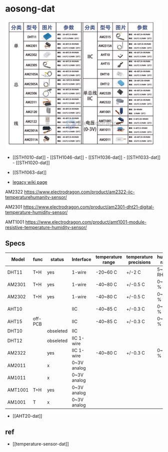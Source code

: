 
# aosong-dat

![](2024-02-28-16-16-27.png)


- [[STH1010-dat]] - [[STH1046-dat]] - [[STH1036-dat]] - [[STH1033-dat]] - [[STH1020-dat]]

- [[STH1063-dat]]

- [legacy wiki page ](https://www.electrodragon.com/w/AM_Sensor)


AM2322
https://www.electrodragon.com/product/am2322-iic-temperaturehumanity-sensor/

AM2301 
https://www.electrodragon.com/product/am2301-dht21-digital-temperature-humidity-sensor/

AMT1001
https://www.electrodragon.com/product/amt1001-module-resistive-temperature-humidity-sensor/



## Specs 

| Model   | func    | status    | Interface   | temperature range | temperature precisions | humidity range | humidity precisions | SKU             |
| ------- | ------- | --------- | ----------- | ----------------- | ---------------------- | -------------- | ------------------- | --------------- |
| DHT11   | T+H     | yes       | 1-wire      | -20~60 C          | +/-2 C                 | 5~95 % RH      | +/-5 % RH           | [[STH1046-dat]] |
| AM2301  | T+H     | yes       | 1-wire      | -40~80 C          | +/-0.5 C               | 0~99.9 % RH    | +/-3 % RH           | [[STH1036-dat]] |
| AM2302  | T+H     | yes       | 1-wire      | -40~80 C          | +/-0.5 C               | 0~99.9 % RH    | +/-3 % RH           | [[STH1010-dat]] |
| AHT10   |         |           | IIC         | -40~85 C          | +/-0.3 C               | 0~99.9 % RH    | +/-2 % RH           |                 |
| AHT15   | off-PCB |           | IIC         | -40~85 C          | +/-0.3 C               | 0~99.9 % RH    | +/-2 % RH           |                 |
| DHT10   |         | obseleted | IIC         |                   |                        |                |                     |                 |
| DHT12   |         | obseleted | IIC 1-wire  |                   |                        |                |                     |                 |
| AM2322  |         | yes       | IIC 1-wire  | -40~80 C          | +/-0.3 C               | 0~99.9 % RH    | +/-2 % RH           | [[STH1020-dat]] |
| AM2011  |         | x         | 0~3V analog |                   |                        |                |                     |                 |
| AM1011  |         | x         | 0~3V analog |                   |                        |                |                     |                 |
| AMT1001 | T+H     | yes       | 0~3V analog |                   |                        |                |                     | [[STH1033-dat]] |
| AM1001  | T       | x         | 0~3V analog |                   |                        |                |                     |                 |

- [[AHT20-dat]]




## ref 

- [[temperature-sensor-dat]]
